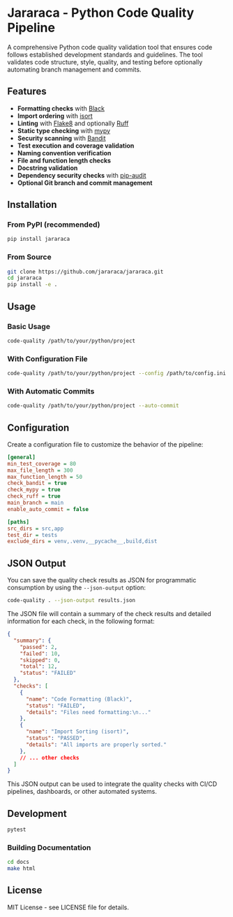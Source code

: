 # Jararaca - Python Code Quality Pipeline

A comprehensive Python code quality validation tool that ensures code follows established development standards and guidelines. The tool validates code structure, style, quality, and testing before optionally automating branch management and commits.

## Features

- **Formatting checks** with [Black](https://github.com/psf/black)
- **Import ordering** with [isort](https://github.com/PyCQA/isort)
- **Linting** with [Flake8](https://github.com/PyCQA/flake8) and optionally [Ruff](https://github.com/charliermarsh/ruff)
- **Static type checking** with [mypy](https://github.com/python/mypy)
- **Security scanning** with [Bandit](https://github.com/PyCQA/bandit)
- **Test execution and coverage validation**
- **Naming convention verification**
- **File and function length checks**
- **Docstring validation**
- **Dependency security checks** with [pip-audit](https://github.com/pypa/pip-audit)
- **Optional Git branch and commit management**

## Installation

### From PyPI (recommended)

```bash
pip install jararaca
```

### From Source

```bash
git clone https://github.com/jararaca/jararaca.git
cd jararaca
pip install -e .
```

## Usage

### Basic Usage

```bash
code-quality /path/to/your/python/project
```

### With Configuration File

```bash
code-quality /path/to/your/python/project --config /path/to/config.ini
```

### With Automatic Commits

```bash
code-quality /path/to/your/python/project --auto-commit
```

## Configuration

Create a configuration file to customize the behavior of the pipeline:

```ini
[general]
min_test_coverage = 80
max_file_length = 300
max_function_length = 50
check_bandit = true
check_mypy = true
check_ruff = true
main_branch = main
enable_auto_commit = false

[paths]
src_dirs = src,app
test_dir = tests
exclude_dirs = venv,.venv,__pycache__,build,dist
```

## JSON Output

You can save the quality check results as JSON for programmatic consumption by using the `--json-output` option:

```bash
code-quality . --json-output results.json
```

The JSON file will contain a summary of the check results and detailed information for each check, in the following format:

```json
{
  "summary": {
    "passed": 2,
    "failed": 10,
    "skipped": 0,
    "total": 12,
    "status": "FAILED"
  },
  "checks": [
    {
      "name": "Code Formatting (Black)",
      "status": "FAILED",
      "details": "Files need formatting:\n..."
    },
    {
      "name": "Import Sorting (isort)",
      "status": "PASSED",
      "details": "All imports are properly sorted."
    },
    // ... other checks
  ]
}
```

This JSON output can be used to integrate the quality checks with CI/CD pipelines, dashboards, or other automated systems.

## Development

```bash
pytest
```

### Building Documentation

```bash
cd docs
make html
```

## License

MIT License - see LICENSE file for details. 
